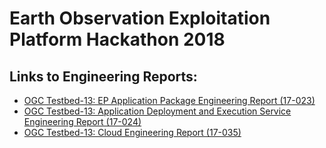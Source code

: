 # Earth Observation Exploitation Platform Hackathon 2018

## Links to Engineering Reports:
* [OGC Testbed-13: EP Application Package Engineering Report (17-023)](http://docs.opengeospatial.org/per/17-023.html)
* [OGC Testbed-13: Application Deployment and Execution Service Engineering Report (17-024)](http://docs.opengeospatial.org/per/17-024.html)
* [OGC Testbed-13: Cloud Engineering Report (17-035)]( http://docs.opengeospatial.org/per/17-035.html)
